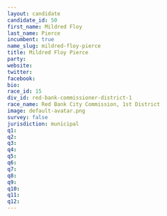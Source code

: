 ```yaml
---
layout: candidate
candidate_id: 50
first_name: Mildred Floy
last_name: Pierce
incumbent: true
name_slug: mildred-floy-pierce
title: Mildred Floy Pierce
party: 
website: 
twitter: 
facebook: 
bio: 
race_id: 15
div_id: red-bank-commissioner-district-1
race_name: Red Bank City Commission, 1st District
image: default-avatar.png
survey: false
jurisdiction: municipal
q1: 
q2: 
q3: 
q4: 
q5: 
q6: 
q7: 
q8: 
q9: 
q10: 
q11: 
q12: 
---
```

